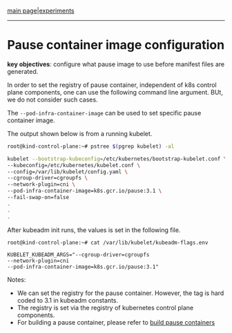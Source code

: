 [main page](README.md)|[experiments](experiments/AIR-148_.md)

---

# Pause container image configuration

**key objectives**: configure what pause image to use before manifest files are generated.

In order to set the registry of pause container, independent of k8s control plane components, one can use the following command line argument. BUt, we do not consider such cases.

The ```--pod-infra-container-image``` can be used to set specific pause container image.

The output shown below is from a running kubelet.

```bash
root@kind-control-plane:~# pstree $(pgrep kubelet) -al

kubelet --bootstrap-kubeconfig=/etc/kubernetes/bootstrap-kubelet.conf \
--kubeconfig=/etc/kubernetes/kubelet.conf \
--config=/var/lib/kubelet/config.yaml \
--cgroup-driver=cgroupfs \
--network-plugin=cni \
--pod-infra-container-image=k8s.gcr.io/pause:3.1 \
--fail-swap-on=false
.
.
.
```

After kubeadm init runs, the values is set in the following file.
```
root@kind-control-plane:~# cat /var/lib/kubelet/kubeadm-flags.env 

KUBELET_KUBEADM_ARGS="--cgroup-driver=cgroupfs 
--network-plugin=cni 
--pod-infra-container-image=k8s.gcr.io/pause:3.1"
```

Notes:
- We can set the registry for the pause container. However, the tag is hard coded to 3.1 in kubeadm constants.
- The registry is set via the registry of kubernetes control plane components.
- For building a pause container, please refer to [build pause containers](https://github.com/kubernetes/kubernetes/tree/master/build/pause)
